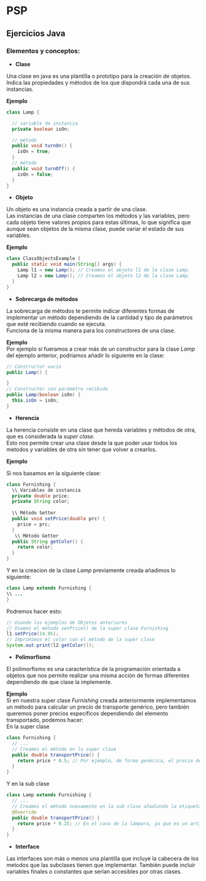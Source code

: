 # PSP
## Ejercicios Java
### Elementos y conceptos:
* **Clase**

Una clase en java es una plantilla o prototipo para la creación de objetos.  
Indica las propiedades y métodos de los que dispondrá cada una de sus instancias.

**Ejemplo**
```Java
class Lamp {

  // variable de instancia
  private boolean isOn;

  // método
  public void turnOn() {
    isOn = true;
  }
  // método
  public void turnOff() {
    isOn = false;
  }
}

```


* **Objeto**

Un objeto es una instancia creada a partir de una clase.  
Las instancias de una clase comparten los métodos y las variables, pero cada objeto tiene valores propios para estas
últimas, lo que significa que aunque sean objetos de la misma clase, puede variar el estado de sus variables.

**Ejemplo**
```Java
class ClassObjectsExample {
  public static void main(String[] args) {
    Lamp l1 = new Lamp(); // Creamos el objeto l1 de la clase Lamp.
    Lamp l2 = new Lamp(); // Creamos el objeto l2 de la clase Lamp.
  }
}
```


* **Sobrecarga de métodos**

La sobrecarga de métodos te permite indicar diferentes formas de implementar un método dependiendo de la cantidad y tipo de
parámetros que esté recibiendo cuando se ejecuta.  
Funciona de la misma manera para los constructores de una clase.

**Ejemplo**  
Por ejemplo si fueramos a crear más de un constructor para la clase *Lamp* del ejemplo anterior, podríamos añadir lo siguiente
en la clase: 

```Java
// Constructor vacío
public Lamp() {

}
// Constructor con parámetro recibido
public Lamp(boolean isOn) {
  this.isOn = isOn;
}
```


* **Herencia**

La herencia consiste en una clase que hereda variables y métodos de otra, que es considerada la *super clase*.  
Esto nos permite crear una clase desde la que poder usar todos los metodos y variables de otra sin tener que
volver a crearlos.

**Ejemplo**

Si nos basamos en la siguiente clase:
```Java
class Furnishing {
  \\ Variables de instancia
  private double price;
  private String color;
  
  \\ Método Setter
  public void setPrice(double prc) {
    price = prc;
  }
   \\ Método Getter
  public String getColor() {
    return color;
  }
}
```

Y en la creacion de la clase *Lamp* previamente creada añadimos lo siguiente:
```Java
class Lamp extends Furnishing {
\\ ...
}
```

Podremos hacer esto:
```Java
// Usando los ejemplos de Objetos anteriores
// Usamos el método setPrice() de la super clase Furnishing 
l1.setPrice(14.95);
// Imprimimos el color con el método de la super clase
System.out.print(l2.getColor());
```


* **Polimorfismo**

El polimorfismo es una característica de la programación orientada a objetos que nos permite realizar una misma acción de
formas diferentes dependiendo de que clase la implemente.

**Ejemplo**  
Si en nuestra super clase *Furnishing* creada anteriormente implementamos un método para calcular un precio de transporte genérico,
pero también queremos poner precios específicos dependiendo del elemento transportado, podemos hacer:  
En la super clase
```Java
class Furnishing {
  // ...
  // Creamos el método en la super clase
  public double transportPrice() {
    return price * 0.5; // Por ejemplo, de forma genérica, el precio de transporte equivale a la mitad del precio del artículo.
  }
}
```

Y en la sub clase
```Java
class Lamp extends Furnishing {
  // ...
  // Creamos el método nuevamente en la sub clase añadiendo la etiqueta @Override
  @Override
  public double transportPrice() {
    return price * 0.25; // En el caso de la lámpara, ya que es un artículo fácil de transportar, su precio es menor.
  }
}

```


* **Interface**

Las interfaces son más o menos una plantilla que incluye la cabecera de los metodos que las subclases tienen que implementar. También
puede incluir variables finales o constantes que serían accesibles por otras clases.

